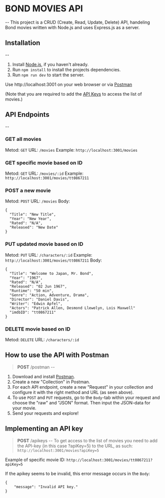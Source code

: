 # BOND MOVIES API
--
This project is a CRUD (Create, Read, Update, Delete) API, handeling Bond movies written with Node.js and uses Express.js as a server.

## Installation
--
1. Install [Node.js](https://nodejs.org/en/download), if you haven't already.
2. Run `npm install` to install the projects dependencies.
3. Run `npm run dev` to start the server.

Use http://localhost:3001 on your web browser or via [Postman](#postman)

(Note that you are required to add the [API Keys](#apikeys) to access the list of movies.)

## API Endpoints
--

### GET all movies

Metod: `GET`
URL: `/movies`
Example: `http://localhost:3001/movies`

### GET specific movie based on ID
 
Metod: `GET`
URL: `/movies/:id`
Example: `http://localhost:3001/movies/tt0867211`

### POST a new movie 

Metod: `POST`
URL: `/movies`
Body:
```
{ 
  "Title": "New Title",
  "Year": "New Year",
  "Rated": "N/A",
  "Released": "New Date"
}
```

### PUT updated movie based on ID

Metod: `PUT`
URL: `/characters/:id`
Example: `http://localhost:3001/movies/tt0867211`
Body: 
```
{ 
  "Title": "Welcome to Japan, Mr. Bond",
  "Year": "1967",
  "Rated": "N/A",
  "Released": "02 Jun 1967",
  "Runtime": "50 min",
  "Genre": "Action, Adventure, Drama",
  "Director": "Daniel Davis",
  "Writer": "Edwin Apfel",
  "Actors": "Patrick Allen, Desmond Llewelyn, Lois Maxwell"
  "imdbID": "tt0867211"
}
```

### DELETE movie based on ID

Metod: `DELETE`
URL: `/characters/:id`

## How to use the API with Postman
> **POST** /postman
--
1. Download and install [Postman](https://www.postman.com/downloads/).
2. Create a new "Collection" in Postman.
3. For each API endpoint, create a new "Request" in your collection and configure it with the right method and URL (as seen above).
4. To use `POST` and `PUT` requests, go to the `Body`-tab within your request and choose the "raw" and "JSON" format. Then input the JSON-data for your movie.
5. Send your requests and explore!

## Implementing an API key
> **POST** /apikeys
--
To get access to the list of movies you need to add the API-key (in this case ?apiKey=5) to the URL, as such: `http://localhost:3001/movies?apiKey=5`

Example of specific movie ID: `http://localhost:3001/movies/tt0867211?apiKey=5`

If the apikey seems to be invalid, this error message occurs in the `Body`:  
```
{
    "message": "Invalid API key."
}
```